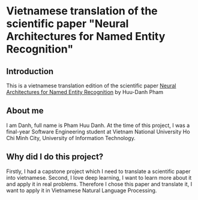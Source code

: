 # Vietnamese translation of the scientific paper "Neural Architectures for Named Entity Recognition"

## Introduction

This is a vietnamese translation edition of the scientific paper [Neural Architectures for Named Entity Recognition](https://arxiv.org/abs/1603.01360) by Huu-Danh Pham

## About me

I am Danh, full name is Pham Huu Danh.
At the time of this project, I was a final-year Software Engineering student at Vietnam National University Ho Chi Minh City, University of Information Technology.

## Why did I do this project?

Firstly, I had a capstone project which I need to translate a scientific paper into vietnamese. Second, I love deep learning, I want to learn more about it and apply it in real problems. Therefore I chose this paper and translate it, I want to apply it in Vietnamese Natural Language Processing.